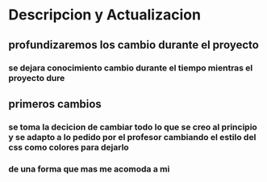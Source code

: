 # Descripcion y Actualizacion 
## profundizaremos los cambio durante el proyecto 
### se dejara conocimiento cambio durante el tiempo mientras el proyecto dure 
## primeros cambios 
### se  toma la decicion de cambiar todo lo que se  creo al principio y se adapto a lo pedido por el profesor cambiando el estilo del css como colores para dejarlo 
### de una forma que mas me acomoda a mi 
